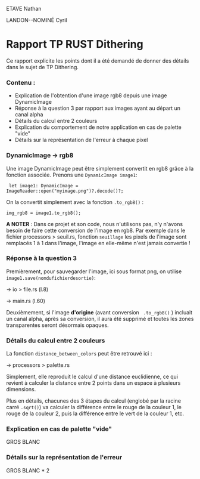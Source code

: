 ETAVE Nathan

LANDON--NOMINÉ Cyril

# Rapport TP RUST Dithering

Ce rapport explicite les points dont il a été demandé de donner des détails dans le sujet de TP Dithering.

### Contenu :
- Explication de l'obtention d'une image rgb8 depuis une image DynamicImage
- Réponse à la question 3 par rapport aux images ayant au départ un canal alpha
- Détails du calcul entre 2 couleurs
- Explication du comportement de notre application en cas de palette "vide"
- Détails sur la représentation de l'erreur à chaque pixel


### DynamicImage -> rgb8 

Une image DynamicImage peut être simplement convertit en rgb8 grâce à la fonction associée. 
Prenons une ``` DynamicImage image1 ```:

``` let image1: DynamicImage = ImageReader::open("myimage.png")?.decode()?;```

On la convertit simplement avec la fonction ``` .to_rgb8() ``` :

``` img_rgb8 = image1.to_rgb8(); ```

**A NOTER** : Dans ce projet et son code, nous n'utilisons pas, n'y n'avons besoin de faire cette conversion de l'image en rgb8. 
Par exemple dans le fichier processors > seuil.rs, fonction ``` seuillage ``` les pixels de l'image sont remplacés 1 à 1 dans l'image, l'image en elle-même n'est jamais convertie !

### Réponse à la question 3

Premièrement, pour sauvegarder l'image, ici sous format png, on utilise ``` image1.save(nomdufichierdesortie) ```:

-> io > file.rs (l.8)

-> main.rs (l.60)


Deuxièmement, si l'image **d'origine** (avant conversion ``` .to_rgb8()``` ) incluait un canal alpha, après sa conversion, il aura été supprimé et toutes les zones transparentes seront désormais opaques.


### Détails du calcul entre 2 couleurs

La fonction ``` distance_between_colors ``` peut être retrouvé ici :

-> processors > palette.rs

Simplement, elle reproduit le calcul d'une distance euclidienne, ce qui revient à calculer la distance entre 2 points dans un espace à plusieurs dimensions.

Plus en détails, chacunes des 3 étapes du calcul (englobé par la racine carré ``` .sqrt() ```) va calculer la différence entre le rouge de la couleur 1, le rouge de la couleur 2, puis la différence entre le vert de la couleur 1, etc.


### Explication en cas de palette "vide"

GROS BLANC

### Détails sur la représentation de l'erreur

GROS BLANC * 2